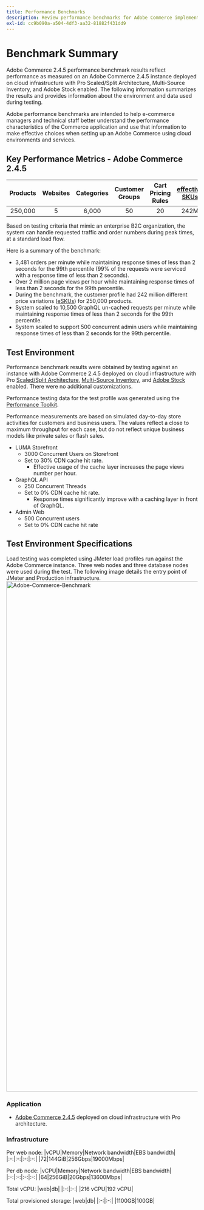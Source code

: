 ```yaml
---
title: Performance Benchmarks
description: Review performance benchmarks for Adobe Commerce implementations hosted on Adobe cloud infrastructure.
exl-id: cc9b090a-a504-4df3-aa32-81882f431dd9
---
```


# Benchmark Summary 

Adobe Commerce 2.4.5 performance benchmark results reflect performance as measured on an Adobe Commerce 2.4.5 instance deployed on cloud infrastructure with Pro Scaled/Split Architecture, Multi-Source Inventory, and Adobe Stock enabled. The following information summarizes the results and provides information about the environment and data used during testing.

Adobe performance benchmarks are intended to help e-commerce managers and technical staff better understand the performance characteristics of the Commerce application and use that information to make effective choices when setting up an Adobe Commerce using cloud environments and services.

## Key Performance Metrics - Adobe Commerce 2.4.5

|Products|Websites|Categories|Customer Groups|Cart Pricing Rules|<a href="https://experienceleague.adobe.com/docs/commerce-operations/implementation-playbook/best-practices/planning/product-sku-limits.html">effective SKUs</a>|
|:-:|:-:|:-:|:-:|:-:|:-:|
|250,000|5|6,000|50|20|242M|

Based on testing criteria that mimic an enterprise B2C organization, the system can handle requested traffic and order numbers during peak times, at a standard load flow. 

Here is a summary of the benchmark:
- 3,481 orders per minute while maintaining response times of less than 2 seconds for the 99th percentile (99% of the requests were serviced with a response time of less than 2 seconds).
- Over 2 million page views per hour while maintaining response times of less than 2 seconds for the 99th percentile.
- During the benchmark, the customer profile had 242 million different price variations (<a href="https://experienceleague.adobe.com/docs/commerce-operations/implementation-playbook/best-practices/planning/product-sku-limits.html">eSKUs</a>) for 250,000 products.
- System scaled to 10,500 GraphQL un-cached requests per minute while maintaining response times of less than 2 seconds for the 99th percentile.
- System scaled to support 500 concurrent admin users while maintaining response times of less than 2 seconds for the 99th percentile.

## Test Environment

Performance benchmark results were obtained by testing against an instance with Adobe Commerce 2.4.5 deployed on cloud infrastructure with Pro <a href="https://experienceleague.adobe.com/docs/commerce-cloud-service/user-guide/architecture/scaled-architecture.html">Scaled/Split Architecture</a>, <a href="https://experienceleague.adobe.com/docs/commerce-admin/inventory/introduction.html">Multi-Source Inventory</a>, and <a href="https://experienceleague.adobe.com/docs/commerce-admin/content-design/media/adobe-stock/adobe-stock.html">Adobe Stock</a> enabled. There were no additional customizations. 

Performance testing data for the test profile was generated using the <a href="https://experienceleague.adobe.com/docs/commerce-operations/configuration-guide/cli/generate-data.html">Performance Toolkit</a>.

Performance measurements are based on simulated day-to-day store activities for customers and business users. The values reflect a close to maximum throughput for each case, but do not reflect unique business models like private sales or flash sales.

- LUMA Storefront
  - 3000 Concurrent Users on Storefront
  - Set to 30% CDN cache hit rate.
    - Effective usage of the cache layer increases the page views number per hour.
- GraphQL API
  - 250 Concurrent Threads
  - Set to 0% CDN cache hit rate.
    - Response times significantly improve with a caching layer in front of GraphQL.
- Admin Web
  - 500 Concurrent users
  - Set to 0% CDN cache hit rate

## Test Environment Specifications

Load testing was completed using JMeter load profiles run against the Adobe Commerce instance. Three web nodes and three database nodes were used during the test. The following image details the entry point of JMeter and Production infrastructure.
<img width="1345" alt="Adobe-Commerce-Benchmark" src="https://git.corp.adobe.com/storage/user/43354/files/4d801e3e-96b7-4193-b94f-12571263b495">

### Application

- <a href="https://experienceleague.adobe.com/docs/commerce-operations/release/notes/adobe-commerce/2-4-5.html">Adobe Commerce 2.4.5</a> deployed on cloud infrastructure with Pro architecture.

### Infrastructure

Per web node:
|vCPU|Memory|Network bandwidth|EBS bandwidth|
|:-:|:-:|:-:|:-:|
|72|144GiB|256Gbps|19000Mbps|

Per db node:
|vCPU|Memory|Network bandwidth|EBS bandwidth|
|:-:|:-:|:-:|:-:|
|64|256GiB|20Gbps|13600Mbps|

Total vCPU:
|web|db|
|:-:|:-:|
|216 vCPU|192 vCPU|

Total provisioned storage:
|web|db|
|:-:|:-:|
|1100GB|100GB|


